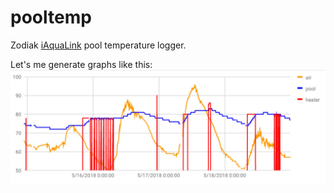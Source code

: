 # pooltemp
Zodiak [iAquaLink](https://www.iaqualink.com/) pool temperature logger.

Let's me generate graphs like this:
![Pool temperature graph](pooltemp.jpg)

